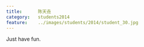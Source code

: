 ```yaml
---
title:		陈天垚
category:	students2014
feature:	../images/students/2014/student_30.jpg
---
```

Just have fun.  



